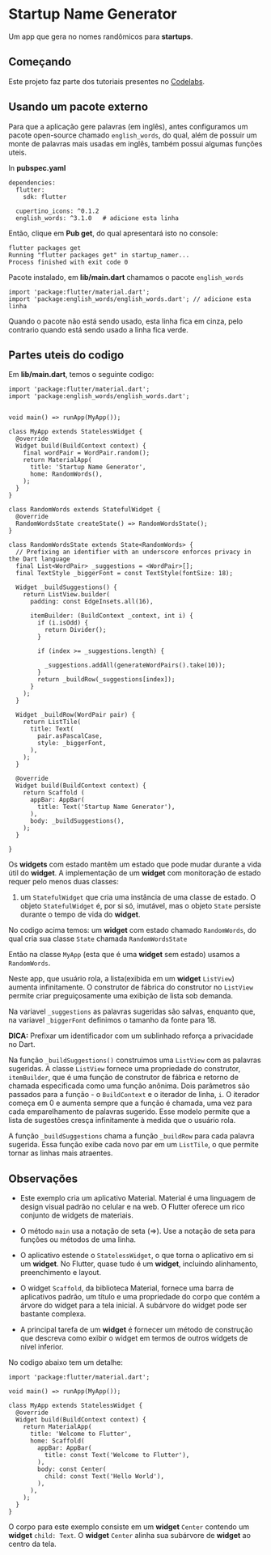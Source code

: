 # Startup Name Generator

Um app que gera no nomes randômicos para **startups**.

## Começando 
Este projeto faz parte dos tutoriais presentes no [Codelabs](https://codelabs.developers.google.com/codelabs/first-flutter-app-pt1/#0).

## Usando um pacote externo

Para que a aplicação gere palavras (em inglês), antes configuramos um pacote open-source chamado `english_words`, do qual, além de 
possuir um monte de palavras mais usadas em inglês, também possui algumas funções uteis.

In **pubspec.yaml**
```
dependencies:
  flutter:
    sdk: flutter

  cupertino_icons: ^0.1.2
  english_words: ^3.1.0   # adicione esta linha
```
Então, clique em **Pub get**, do qual apresentará isto no console:
```
flutter packages get
Running "flutter packages get" in startup_namer...
Process finished with exit code 0
```
Pacote instalado, em **lib/main.dart** chamamos o pacote `english_words`
```
import 'package:flutter/material.dart';
import 'package:english_words/english_words.dart'; // adicione esta linha
```
Quando o pacote não está sendo usado, esta linha fica em cinza, pelo contrario quando está sendo usado a linha fica verde.

## Partes uteis do codigo

Em **lib/main.dart**, temos o seguinte codigo:
```
import 'package:flutter/material.dart'; 
import 'package:english_words/english_words.dart'; 


void main() => runApp(MyApp()); 

class MyApp extends StatelessWidget { 
  @override
  Widget build(BuildContext context) { 
    final wordPair = WordPair.random();
    return MaterialApp(
      title: 'Startup Name Generator', 
      home: RandomWords(),
    );
  }
}

class RandomWords extends StatefulWidget {
  @override
  RandomWordsState createState() => RandomWordsState();
}

class RandomWordsState extends State<RandomWords> {
  // Prefixing an identifier with an underscore enforces privacy in the Dart language
  final List<WordPair> _suggestions = <WordPair>[];
  final TextStyle _biggerFont = const TextStyle(fontSize: 18);

  Widget _buildSuggestions() {
    return ListView.builder(
      padding: const EdgeInsets.all(16),
      
      itemBuilder: (BuildContext _context, int i) {
        if (i.isOdd) {
          return Divider();
        }

        if (index >= _suggestions.length) {
          
          _suggestions.addAll(generateWordPairs().take(10));
        }
        return _buildRow(_suggestions[index]);
      }
    );
  }

  Widget _buildRow(WordPair pair) {
    return ListTile(
      title: Text(
        pair.asPascalCase,
        style: _biggerFont,
      ),
    );
  }

  @override
  Widget build(BuildContext context) {
    return Scaffold (
      appBar: AppBar(
        title: Text('Startup Name Generator'),
      ),
      body: _buildSuggestions(),
    );
  }

}
```
Os **widgets** com estado mantêm um estado que pode mudar durante a vida útil do **widget**. 
A implementação de um **widget** com monitoração de estado requer pelo menos duas classes: 
1) um `StatefulWidget` que cria uma instância de uma classe de estado. O objeto `StatefulWidget` é, por si só, imutável, 
mas o objeto `State` persiste durante o tempo de vida do **widget**.

No codigo acima temos: um **widget** com estado chamado `RandomWords`, do qual cria sua classe `State` chamada `RandomWordsState`

Então na classe `MyApp` (esta que é uma **widget** sem estado) usamos a `RandomWords`.

Neste app, que usuário rola, a lista(exibida em um **widget** `ListView`) aumenta infinitamente. O construtor de fábrica do construtor 
no `ListView` permite criar preguiçosamente uma exibição de lista sob demanda.

Na variavel `_suggestions` as palavras sugeridas são salvas, enquanto que, na variavel `_biggerFont` definimos o tamanho da fonte para 18.

**DICA:** Prefixar um identificador com um sublinhado reforça a privacidade no Dart.

Na função `_buildSuggestions()` construimos uma `ListView` com as palavras sugeridas. A classe `ListView` fornece uma propriedade do construtor, 
`itemBuilder`, que é uma função de construtor de fábrica e retorno de chamada especificada como uma função anônima. 
Dois parâmetros são passados para a função - o `BuildContext` e o iterador de linha, `i`. O iterador começa em 0 e aumenta sempre que a função é chamada, 
uma vez para cada emparelhamento de palavras sugerido. Esse modelo permite que a lista de sugestões cresça infinitamente à medida que o usuário rola.

A função `_buildSuggestions` chama a função `_buildRow` para cada palavra sugerida. Essa função exibe cada novo par em um `ListTile`, o que permite tornar as linhas mais atraentes.

## Observações

- Este exemplo cria um aplicativo Material. Material é uma linguagem de design visual padrão no celular e na web. 
O Flutter oferece um rico conjunto de widgets de materiais.

- O método `main` usa a notação de seta (=>). Use a notação de seta para funções ou métodos de uma linha.

- O aplicativo estende o `StatelessWidget`, o que torna o aplicativo em si um **widget**. No Flutter, quase tudo é um **widget**, incluindo alinhamento, preenchimento e layout.

- O widget `Scaffold`, da biblioteca Material, fornece uma barra de aplicativos padrão, um título e uma propriedade do corpo que contém a árvore do 
widget para a tela inicial. A subárvore do widget pode ser bastante complexa.

- A principal tarefa de um **widget** é fornecer um método de construção que descreva como exibir o widget em termos de outros widgets de nível inferior.

No codigo abaixo tem um detalhe: 
```
import 'package:flutter/material.dart';

void main() => runApp(MyApp());

class MyApp extends StatelessWidget {
  @override
  Widget build(BuildContext context) {
    return MaterialApp(
      title: 'Welcome to Flutter',
      home: Scaffold(
        appBar: AppBar(
          title: const Text('Welcome to Flutter'),
        ),
        body: const Center(
          child: const Text('Hello World'),
        ),
      ),
    );
  }
}
```
O corpo para este exemplo consiste em um **widget** `Center` contendo um **widget** `child: Text`. O **widget** `Center` alinha sua subárvore de **widget** ao centro da tela.
